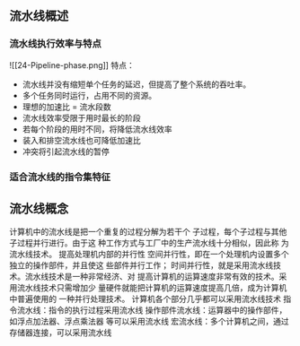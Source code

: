 ## 流水线概述
### 流水线执行效率与特点
![[24-Pipeline-phase.png]]
特点：
- 流水线并没有缩短单个任务的延迟，但提高了整个系统的吞吐率。
- 多个任务同时运行，占用不同的资源。
- 理想的加速比 = 流水段数
- 流水线效率受限于用时最长的阶段
- 若每个阶段的用时不同，将降低流水线效率
- 装入和排空流水线也可降低加速比
- 冲突将引起流水线的暂停

### 适合流水线的指令集特征

## 流水线概念
计算机中的流水线是把一个重复的过程分解为若干个 子过程，每个子过程与其他子过程并行进行。由于这 种工作方式与工厂中的生产流水线十分相似，因此称 为流水线技术。 提高处理机内部的并行性 空间并行性，即在一个处理机内设置多个独立的操作部件，并且使这 些部件并行工作； 时间并行性，就是采用流水线技术。流水线技术是一种非常经济、对 提高计算机的运算速度非常有效的技术。采用流水线技术只需增加少 量硬件就能把计算机的运算速度提高几倍，成为计算机中普遍使用的 一种并行处理技术。 计算机各个部分几乎都可以采用流水线技术 指令流水线：指令的执行过程采用流水线 操作部件流水线：运算器中的操作部件，如浮点加法器、浮点乘法器 等可以采用流水线 宏流水线：多个计算机之间，通过存储器连接，可以采用流水线